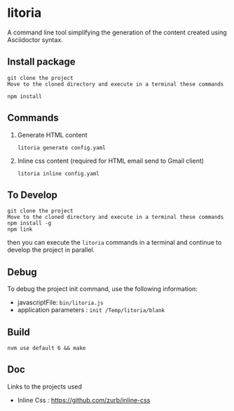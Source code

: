# litoria

A command line tool simplifying the generation of the content created using Asciidoctor syntax.

## Install package 
    
    git clone the project
    Move to the cloned directory and execute in a terminal these commands

    npm install
    
## Commands
    
1. Generate HTML content
    
    ```litoria generate config.yaml```

2. Inline css content (required for HTML email send to Gmail client)

    ```litoria inline config.yaml```
    
## To Develop
    
    git clone the project
    Move to the cloned directory and execute in a terminal these commands
    npm install -g
    npm link
    
then you can execute the `litoria` commands in a terminal and continue to develop the project in parallel.
    
## Debug

To debug the project init command, use the following information:

* javascriptFile: `bin/litoria.js`
* application parameters : `init /Temp/litoria/blank`

## Build

`nvm use default 6 && make`
    
## Doc

Links to the projects used
 
* Inline Css : https://github.com/zurb/inline-css

